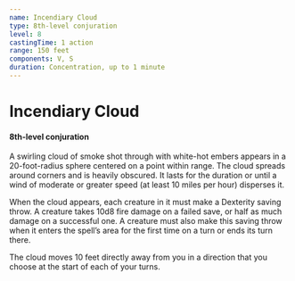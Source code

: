 ```yaml
---
name: Incendiary Cloud
type: 8th-level conjuration
level: 8
castingTime: 1 action
range: 150 feet
components: V, S
duration: Concentration, up to 1 minute
---
```


# Incendiary Cloud

#### 8th-level conjuration

A swirling cloud of smoke shot through with white-hot embers appears in a 20-foot-radius sphere centered on a point within range. The cloud spreads around corners and is heavily obscured. It lasts for the duration or until a wind of moderate or greater speed (at least 10 miles per hour) disperses it.

When the cloud appears, each creature in it must make a Dexterity saving throw. A creature takes 10d8 fire damage on a failed save, or half as much damage on a successful one. A creature must also make this saving throw when it enters the spell’s area for the first time on a turn or ends its turn there.

The cloud moves 10 feet directly away from you in a direction that you choose at the start of each of your turns.
